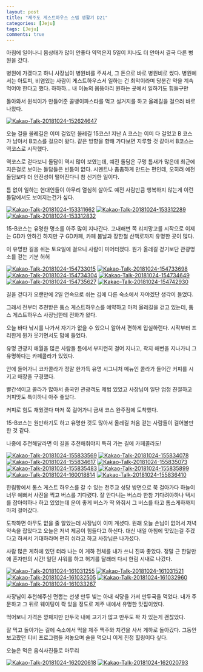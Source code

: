 ```yaml
---
layout: post
title: "제주도 게스트하우스 스텝 생활기 D21" 
categories: [Jeju]
tags: [Jeju]
comments: true
---
```


<div> 
<p>
아침에 일어나니 몸상태가 많이 안좋다 
약먹은지 5일이 지나도 더 안아서 결국 다른 병원을 갔다. 

병원에 가겠다고 하니 사장님이 병원비를 주셔서,
그 돈으로 바로 병원비로 썼다. 
병원에서는 아토피, 비염있는 사람이 게스트하우스서 
일하는 건 최악이라며 당분간 약을 계속 먹어야 한다고 했다. 
하하하... 내 이놈의 몸뚱아리 원하는 곳에서 일하기도 힘들구만

돌아와서 원석이가 만들어준 골뱅이파스타를 먹고 
설거지를 하고 올레길을 걸으러 바로 나왔다. 
</p>
<a href="https://ibb.co/ce3tFq"><img src="https://preview.ibb.co/fjE0vq/Kakao-Talk-20181024-152624647.jpg" alt="Kakao-Talk-20181024-152624647" border="0"></a>

<p>
오늘 걸을 올레길은 이미 걸었던 올레길 15코스! 
지난 A 코스는 이미 다 걸었고 B 코스가 남아서 B코스를 걸으러 왔다. 
같은 방향을 향해 가다보면 지루할 것 같아서 B코스는 역코스로 시작했다. 

역코스로 걷다보니 돌담이 역시 많이 보였는데, 
예전 돌담은 구멍 틈새가 많은데 최근에 지은걸로 보이는 돌담들은 빈틈이 없다. 
시멘트나 촘촘하게 만드는 편인데, 
오히려 예전 돌담보다 더 안전성이 떨어진다니 참 신기한 일이다. 

틈 없이 일하는 현대인들이 아무리 열심히 살아도 
예전 사람만큼 행복하지 않는게 이런 돌담에서도 보여지는건가 싶다. 
</p>
<a href="https://ibb.co/fNcW1V"><img src="https://preview.ibb.co/huD4MV/Kakao-Talk-20181024-153311662.jpg" alt="Kakao-Talk-20181024-153311662" border="0"></a>
<a href="https://ibb.co/iLe3gV"><img src="https://preview.ibb.co/bFG5vq/Kakao-Talk-20181024-153312289.jpg" alt="Kakao-Talk-20181024-153312289" border="0"></a>
<a href="https://ibb.co/hANdFq"><img src="https://preview.ibb.co/cu09MV/Kakao-Talk-20181024-153312832.jpg" alt="Kakao-Talk-20181024-153312832" border="0"></a>

<p>
15-B코스는 유명한 명소를 아주 많이 지나간다. 
고내해변 쪽 리치망고를 시작으로 
이제는 GD가 안하긴 하지만 구 GD카페, 카페 봄날과
장한철 산책로까지 유명한 곳이 많다. 

이 유명한 길을 쉬는 토요일에 걸으니 
사람이 미어터졌다. 
뭔가 올레길 걷기보단 관광명소를 걷는 기분 허허 
</p>
<a href="https://ibb.co/ckhs8A"><img src="https://preview.ibb.co/jLxg1V/Kakao-Talk-20181024-154733015.jpg" alt="Kakao-Talk-20181024-154733015" border="0"></a>
<a href="https://ibb.co/hTmfvq"><img src="https://preview.ibb.co/ej0jMV/Kakao-Talk-20181024-154733698.jpg" alt="Kakao-Talk-20181024-154733698" border="0"></a>
<a href="https://ibb.co/d3LvTA"><img src="https://preview.ibb.co/cH29oA/Kakao-Talk-20181024-154734304.jpg" alt="Kakao-Talk-20181024-154734304" border="0"></a>
<a href="https://ibb.co/ny8tFq"><img src="https://preview.ibb.co/eWb28A/Kakao-Talk-20181024-154734649.jpg" alt="Kakao-Talk-20181024-154734649" border="0"></a>
<a href="https://ibb.co/dcZ5TA"><img src="https://preview.ibb.co/kDpuMV/Kakao-Talk-20181024-154735627.jpg" alt="Kakao-Talk-20181024-154735627" border="0"></a>
<a href="https://ibb.co/kG3M1V"><img src="https://preview.ibb.co/npeuMV/Kakao-Talk-20181024-154742930.jpg" alt="Kakao-Talk-20181024-154742930" border="0"></a>

<p>
길을 걷다가 오랜만에 2일 연속으로 쉬는 김에 
다른 숙소에서 자야겠단 생각이 들었다. 

그래서 전부터 추천받은 톰스 게스트하우스를 예약하고 
마저 올레길을 걷고 있는데, 
톰스 게스트하우스 사장님한테 전화가 왔다. 

오늘 바다 낚시를 나가서 자기가 없을 수 있으니 
알아서 편하게 입실하랜다. 
시작부터 프리한게 뭔가 웃기면서도 맘에 들었다. 

유명 관광지 애월을 많은 사람들 틈에서 
부지런히 걸어 지나고, 
곽지 해변을 지나가니 
그 유명하다는 카페콜라가 있었다. 

안에 들어가니 코카콜라가 정말 한가득 
유명 시그니처 메뉴인 콜라가 들어간 커피를 시키고 
매장을 구경했다. 

빨간색이고 콜라가 많아서 중국인 관광객도 제법 있었고 
사장님이 일단 엄청 친절하고 
커피맛도 특이하니 아주 좋았다. 

커피로 힘도 채웠겠다 
마저 쭉 걸어가니 금새 코스 완주점에 도착했다. 

15-B코스는 원만하기도 하고 유명한 것도 많아서 
올레길 처음 걷는 사람들이 걸어볼만 한 것 같다. 

나중에 추천해달라면 이 길을 추천해줘야지 
특히 가는 길에 카페콜라도! 
</p>
<a href="https://ibb.co/gqWzMV"><img src="https://preview.ibb.co/eJvR1V/Kakao-Talk-20181024-155833569.jpg" alt="Kakao-Talk-20181024-155833569" border="0"></a>
<a href="https://ibb.co/j7VR1V"><img src="https://preview.ibb.co/cfzavq/Kakao-Talk-20181024-155834078.jpg" alt="Kakao-Talk-20181024-155834078" border="0"></a>
<a href="https://ibb.co/nzxTFq"><img src="https://preview.ibb.co/eWRc8A/Kakao-Talk-20181024-155834617.jpg" alt="Kakao-Talk-20181024-155834617" border="0"></a>
<a href="https://ibb.co/kmUsaq"><img src="https://preview.ibb.co/cBE3gV/Kakao-Talk-20181024-155835073.jpg" alt="Kakao-Talk-20181024-155835073" border="0"></a>
<a href="https://ibb.co/kJTqTA"><img src="https://preview.ibb.co/diD2aq/Kakao-Talk-20181024-155835483.jpg" alt="Kakao-Talk-20181024-155835483" border="0"></a>
<a href="https://ibb.co/cYiPoA"><img src="https://preview.ibb.co/k0FFvq/Kakao-Talk-20181024-155835899.jpg" alt="Kakao-Talk-20181024-155835899" border="0"></a>
<a href="https://ibb.co/kSe3gV"><img src="https://preview.ibb.co/eGHpMV/Kakao-Talk-20181024-160018814.jpg" alt="Kakao-Talk-20181024-160018814" border="0"></a>
<a href="https://ibb.co/gLtUMV"><img src="https://preview.ibb.co/kK5LTA/Kakao-Talk-20181024-155836410.jpg" alt="Kakao-Talk-20181024-155836410" border="0"></a>

<p>
한림항에서 톰스 게스트 하우스를 갈 수 있는 천주교 성당 방면으로 쭉 걸아가다 
하늘이 너무 예뻐서 사진을 찍고 버스를 기다렸다. 
잘 안다니는 버스라 한참 기다려야하나 택시를 잡아야하나 하고 있었는데 
운이 좋게 버스가 딱 와줘서 그 버스를 타고 톰스게하까지 마저 걸어갔다. 

도착하면 아무도 없을 줄 알았는데 사장님이 이미 계셨다. 
원래 오늘 손님이 없어서 저녁 약속을 잡았다고 오늘은 저녁 제공이 힘들다고 하신다. 
대신 내일 아침에 맛있는걸 주겠다고 하셔서 기대하라며 편히 쉬라고 하고 사장님은 나가셨다. 

사람 많은 게하에 있던 터라 나는 이 게하 전체를 내가 쓰니 진짜 좋았다. 
정말 근 한달만에 혼자만의 시간! 
일단 샤워를 하고 허기를 달래러 다시 한림 시내로 나갔다. 
</p>
<a href="https://ibb.co/dNvqvq"><img src="https://preview.ibb.co/c5kC8A/Kakao-Talk-20181024-161031255.jpg" alt="Kakao-Talk-20181024-161031255" border="0"></a>
<a href="https://ibb.co/dqzdgV"><img src="https://preview.ibb.co/iNm28A/Kakao-Talk-20181024-161031521.jpg" alt="Kakao-Talk-20181024-161031521" border="0"></a>
<a href="https://ibb.co/d2hLvq"><img src="https://preview.ibb.co/iJ4poA/Kakao-Talk-20181024-161032505.jpg" alt="Kakao-Talk-20181024-161032505" border="0"></a>
<a href="https://ibb.co/mWGPMV"><img src="https://preview.ibb.co/nArDFq/Kakao-Talk-20181024-161032960.jpg" alt="Kakao-Talk-20181024-161032960" border="0"></a>
<a href="https://ibb.co/eNV11V"><img src="https://preview.ibb.co/gv5ZMV/Kakao-Talk-20181024-161033267.jpg" alt="Kakao-Talk-20181024-161033267" border="0"></a>

<p>
사장님이 추천해주신 면뽑는 선생 만두 빚는 아내 식당을 가서 만두국을 먹었다. 
내가 주문하고 그 뒤로 웨이팅이 쫙 있을 정도로 
제주 내에서 유명한 맛집이었다. 

먹어보니 가격은 깡패지만 만두국 내에 고기가 많고 만두도 꽉 차 있는게 괜찮았다. 

잘 먹고 돌아가는 길에 숙소에서 먹을 제주 맥주와 치킨을 사서 게하로 돌아갔다. 
그동안 보고팠던 티비 프로그램들 켜놓으며 술을 먹으니 이게 진정 힐링이다 싶다. 

오늘은 먹은 음식사진들로 마무리 
</p>
<a href="https://ibb.co/ePT4MV"><img src="https://preview.ibb.co/mhYFTA/Kakao-Talk-20181024-162020618.jpg" alt="Kakao-Talk-20181024-162020618" border="0"></a>
<a href="https://ibb.co/mqMr1V"><img src="https://preview.ibb.co/dOp0vq/Kakao-Talk-20181024-162020793.jpg" alt="Kakao-Talk-20181024-162020793" border="0"></a>
</div>

